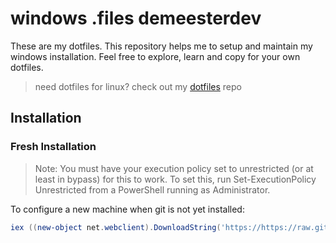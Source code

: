 # windows .files demeesterdev

These are my dotfiles. This repository helps me to setup and maintain my windows installation. Feel free to explore, learn and copy for your own dotfiles.

> need dotfiles for linux? check out my [dotfiles](https://github.com/demeesterdev/dotfiles) repo

## Installation

### Fresh Installation

> Note: You must have your execution policy set to unrestricted (or at least in bypass) for this to work. To set this, run Set-ExecutionPolicy Unrestricted from a PowerShell running as Administrator.

To configure a new machine when git is not yet installed:

```powershell
iex ((new-object net.webclient).DownloadString('https://https://raw.githubusercontent.com/demeesterdev/dotfiles-windows/main/scripts/install.ps1'))
```